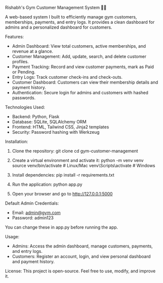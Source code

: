 Rishabh's Gym Customer Management System 🏋️‍♂️

A web-based system I built to efficiently manage gym customers, memberships, payments, and entry logs. It provides a clean dashboard for admins and a personalized dashboard for customers.

Features:
- Admin Dashboard: View total customers, active memberships, and revenue at a glance.
- Customer Management: Add, update, search, and delete customer profiles.
- Payment Tracking: Record and view customer payments, mark as Paid or Pending.
- Entry Logs: Track customer check-ins and check-outs.
- Customer Dashboard: Customers can view their membership details and payment history.
- Authentication: Secure login for admins and customers with hashed passwords.

Technologies Used:
- Backend: Python, Flask
- Database: SQLite, SQLAlchemy ORM
- Frontend: HTML, Tailwind CSS, Jinja2 templates
- Security: Password hashing with Werkzeug

Installation:
1. Clone the repository:
   git clone <repository-url>
   cd gym-customer-management

2. Create a virtual environment and activate it:
   python -m venv venv
   source venv/bin/activate      # Linux/Mac
   venv\Scripts\activate         # Windows

3. Install dependencies:
   pip install -r requirements.txt

4. Run the application:
   python app.py

5. Open your browser and go to http://127.0.0.1:5000

Default Admin Credentials:
- Email: admin@gym.com
- Password: admin123

You can change these in app.py before running the app.

Usage:
- Admins: Access the admin dashboard, manage customers, payments, and entry logs.
- Customers: Register an account, login, and view personal dashboard and payment history.


License:
This project is open-source. Feel free to use, modify, and improve it.
